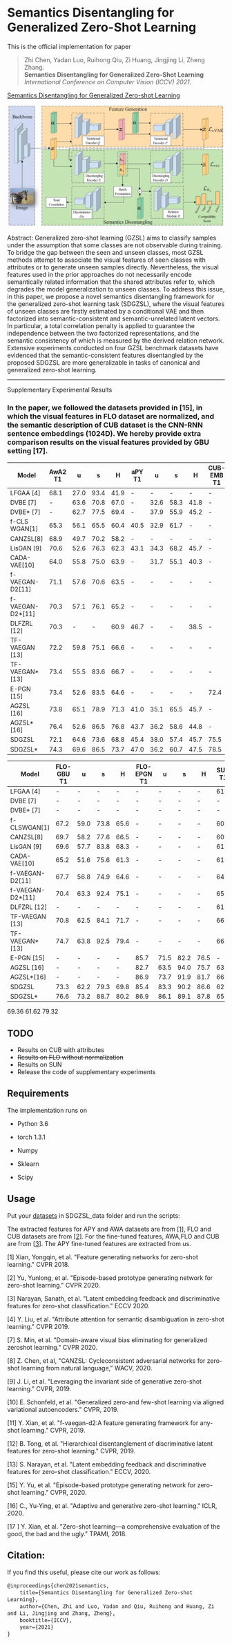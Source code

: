 # Semantics Disentangling for Generalized Zero-Shot Learning 

This is the official implementation for paper 
> Zhi Chen, Yadan Luo, Ruihong Qiu, Zi Huang, Jingjing Li, Zheng Zhang.  
**Semantics Disentangling for Generalized Zero-Shot Learning**  
_International Conference on Computer Vision (ICCV) 2021_.

[Semantics Disentangling for Generalized Zero-shot Learning](https://arxiv.org/pdf/2101.07978.pdf)

![](architecture.png)

Abstract: Generalized zero-shot learning (GZSL) aims to classify samples under the assumption that some classes are not 
observable during training. To bridge the gap between the seen and unseen classes, most GZSL methods attempt to associate 
the visual features of seen classes with attributes or to generate unseen samples directly. Nevertheless, the visual 
features used in the prior approaches do not necessarily encode semantically related information that the shared 
attributes refer to, which degrades the model generalization to unseen classes. To address this issue, in this paper, 
we propose a novel semantics disentangling framework for the generalized zero-shot learning task (SDGZSL), where the 
visual features of unseen classes are firstly estimated by a conditional VAE and then factorized into semantic-consistent 
and semantic-unrelated latent vectors. In particular, a total correlation penalty is applied to guarantee the independence 
between the two factorized representations, and the semantic consistency of which is measured by the derived relation 
network. Extensive experiments conducted on four GZSL benchmark datasets have evidenced that the semantic-consistent 
features disentangled by the proposed SDGZSL are more generalizable in tasks of canonical and generalized zero-shot 
learning. 

------------------------------
Supplementary Experimental Results

### In the paper, we followed the datasets provided in [15], in which the visual features in FLO dataset are normalized, and the semantic description of CUB dataset is the CNN-RNN sentence embeddings (1024D). We hereby provide extra comparison results on the visual features provided by GBU setting [17]. 

| Model      | AwA2 T1 |    u    |    s    |    H    | aPY T1  |    u    |    s    |    H    |CUB-EMB T1|  u     |    s    |    H    |CUB-ATT T1|   u    |    s    |    H    | 
|------------|---------|---------|---------|---------|---------|---------|---------|---------|---------|---------|---------|---------|---------|---------|---------|---------|
| LFGAA [4]  |   68.1  |   27.0  |   93.4  |   41.9  |    -    |    -    |     -   |    -    |     -   |   -     |   -     |   -     |  67.6   |   36.2  |   80.9  |   50.0  |
| DVBE [7]   |   -     |   63.6  |   70.8  |   67.0  |   -     |   32.6  |   58.3  |   41.8  |     -   |   -     |   -     |   -     |  -      |   53.2  |   60.2  |   56.5  |
| DVBE* [7]  |   -     |   62.7  |   77.5  |   69.4  |   -     |   37.9  |   55.9  |   45.2  |     -   |   -     |   -     |   -     |  -      |   64.4  |   73.2  |   68.5  |
|f-CLS WGAN[1]|  65.3  |   56.1  |   65.5  |   60.4  |   40.5  |   32.9  |   61.7  |   -     |     -   |   50.3  |  58.3   |   54.0  |  57.3   |   43.7  |   57.7  |   49.7  |
| CANZSL[8]  |   68.9  |   49.7  |   70.2  |   58.2  |   -     |    -    |     -   |    -    |     -   |   -     |   -     |   -     |  60.6   |   47.9  |   58.1  |   52.5  |
| LisGAN [9] |   70.6  |   52.6  |   76.3  |   62.3  |   43.1  |   34.3  |   68.2  |   45.7  |     -   |   -     |   -     |   -     |  58.8   |   46.5  |   57.9  |   51.6  |
|CADA-VAE[10]|   64.0  |   55.8  |   75.0  |   63.9  |   -     |   31.7  |   55.1  |   40.3  |     -   |   52.0  |   54.8  |   53.4  |  61.8   |   51.6  |   53.5  |   52.4  |
|f-VAEGAN-D2[11]|  71.1|   57.6  |   70.6  |   63.5  |   -     |    -    |     -   |    -    |     -   |   -     |   -     |   -     |  61.0   |   48.4  |   60.1  |   53.6  |
|f-VAEGAN-D2*[11]| 70.3|   57.1  |   76.1  |   65.2  |   -     |    -    |     -   |    -    |     -   |   -     |   -     |   -     |  72.9   |   63.2  |   75.6  |   68.9  |
| DLFZRL [12]|   70.3  |    -    |     -   |   60.9  |   46.7  |    -    |     -   |    38.5 |     -   |   -     |   -     |   -     |  61.8   |   -     |   -     |   51.9  |
|TF-VAEGAN [13]| 72.2  |   59.8  |    75.1 |   66.6  |   -     |    -    |     -   |    -    |     -   |   -     |   -     |   -     |  64.9   |   52.8  |   64.7  |   58.1  |
|TF-VAEGAN*[13]| 73.4  |   55.5  |    83.6 |   66.7  |   -     |    -    |     -   |    -    |     -   |   -     |   -     |   -     |  74.3   |   63.8  |   79.3  |   70.7  |
| E-PGN [15] | 73.4    |   52.6  |    83.5 |   64.6  |   -     |    -    |     -   |    -    |     72.4|   52.0  |   61.1  |   56.2  |   -     |   -     |   -     |   -     |
| AGZSL [16] | 73.8    |   65.1  |    78.9 |   71.3  |   41.0  |    35.1 |   65.5  |    45.7 |     -   |   -     |   -     |   -     |  57.2   |   41.4  |   49.7  |   45.2  |
| AGZSL*[16] | 76.4    |   52.6  |    86.5 |   76.8  |   43.7  |    36.2 |   58.6  |    44.8 |     -   |   -     |   -     |   -     |  77.2   |   69.2  |   76.4  |   72.6  |
| SDGZSL     | 72.1    |   64.6  |    73.6 |   68.8  |   45.4  |    38.0 |   57.4  |    45.7 |    75.5 |   59.9  |   66.4  |   63.0  |  62.8   |   51.5  |   58.7  |   54.9  |
| SDGZSL*    | 74.3    |   69.6  |    86.5 |   73.7  |   47.0  |    36.2 |   60.7  |    47.5 |    78.5 |   73.0  |   77.5  |   75.1  |  73.7   |   66.0  |   75.9  |   70.6  |



| Model      |FLO-GBU T1|    u   |    s    |    H    |FLO-EPGN T1|    u  |    s    |    H    |  SUN T1 |    u    |    s    |    H    |
|------------|---------|---------|---------|---------|---------|---------|---------|---------|---------|---------|---------|---------|
| LFGAA [4]  |    -    |    -    |     -   |    -    |    -    |    -    |     -   |    -    | 61.5    |   18.5  |   40.0  |   25.3  |
| DVBE [7]   |    -    |    -    |     -   |    -    |    -    |    -    |     -   |    -    | -       |   45.0  |   37.2  |   40.7  | 
| DVBE* [7]  |    -    |    -    |     -   |    -    |    -    |    -    |     -   |    -    | -       |   44.1  |   41.6  |   42.8  | 
|f-CLSWGAN[1]|   67.2  |   59.0  |   73.8  |   65.6  |    -    |    -    |     -   |    -    | 60.8    |   42.6  |   36.6  |   39.4  |
| CANZSL[8]  |   69.7  |   58.2  |   77.6  |   66.5  |    -    |    -    |     -   |    -    | 60.1    |   46.8  |   35.0  |   40.0  |
| LisGAN [9] |   69.6  |   57.7  |   83.8  |   68.3  |    -    |    -    |     -   |    -    | 61.7    |   42.9  |   37.8  |   40.2  |
|CADA-VAE[10]|   65.2  |   51.6  |   75.6  |   61.3  |    -    |    -    |     -   |    -    | 61.8    |   47.2  |   35.7  |   40.6  |
|f-VAEGAN-D2[11]| 67.7 |   56.8  |   74.9  |   64.6  |    -    |    -    |     -   |    -    | 64.7    |   45.1  |   38.0  |   41.3  |
|f-VAEGAN-D2*[11]| 70.4|   63.3  |   92.4  |   75.1  |    -    |    -    |     -   |    -    | 65.6    |   50.1  |   37.8  |   43.1  |
| DLFZRL [12]|   -     |    -    |     -   |   -     |    -    |    -    |     -   |    -    | 61.3    |   -     |   -     |   42.5  |
|TF-VAEGAN [13]| 70.8  |   62.5  |   84.1  |   71.7  |   -     |    -    |     -   |    -    | 66.0    |   45.6  |   40.7  |   43.0  |
|TF-VAEGAN*[13]| 74.7  |   63.8  |   92.5  |   79.4  |   -     |    -    |     -   |    -    | 66.7    |   41.8  |   51.9  |   46.3  |
| E-PGN [15] |   -     |   -     |   -     |   -     |   85.7  |    71.5 |   82.2  |    76.5 | -       |   -     |   -     |   -     |
| AGZSL [16] |   -     |   -     |   -     |   -     |   82.7  |    63.5 |   94.0  |    75.7 | 63.3    |   29.9  |   40.2  |   34.3  |
| AGZSL*[16] |   -     |   -     |   -     |   -     |   86.9  |    73.7 |   91.9  |    81.7 | 66.2    |   50.5  |   43.1  |   46.5  |
| SDGZSL     |   73.3  |   62.2  |   79.3  |   69.8  |   85.4  |    83.3 |   90.2  |    86.6 | 62.4    |   48.2  |   36.1  |   41.3  |
| SDGZSL*    |   76.6  |   73.2  |   88.7  |   80.2  |   86.9  |    86.1 |   89.1  |    87.8 | 65.2    |   51.1  |   40.2  |   45.0  |

69.36 61.62 79.32


## TODO
- Results on CUB with attributes
- <del> Results on FLO without normalization </del>
- Results on SUN
- Release the code of supplementary experiments
## Requirements
The implementation runs on

- Python 3.6

- torch 1.3.1

- Numpy

- Sklearn

- Scipy

## Usage

Put your [datasets](https://drive.google.com/file/d/1KxFC6T_kGKCNx1JyX2FOaSimA0DOcU_I/view?usp=sharing) in SDGZSL_data folder and run the scripts:

The extracted features for APY and AWA datasets are from [[1]](https://www.mpi-inf.mpg.de/departments/computer-vision-and-machine-learning/research/zero-shot-learning/feature-generating-networks-for-zero-shot-learning), 
FLO and CUB datasets are from [[2]](https://github.com/yunlongyu/EPGN). For the fine-tuned features, AWA,FLO and CUB are from [[3]](https://github.com/akshitac8/tfvaegan). 
The APY fine-tuned features are extracted from us.

[1] Xian, Yongqin, et al. "Feature generating networks for zero-shot learning." CVPR 2018.

[2] Yu, Yunlong, et al. "Episode-based prototype generating network for zero-shot learning." CVPR 2020.

[3] Narayan, Sanath, et al. "Latent embedding feedback and discriminative features for zero-shot classification." ECCV 2020.

[4] Y. Liu, et al. "Attribute attention for semantic disambiguation in zero-shot learning."  CVPR 2019.

[7] S. Min, et al. "Domain-aware visual bias eliminating for generalized zeroshot learning." CVPR 2020.

[8] Z. Chen, et al, "CANZSL: Cycleconsistent adversarial networks for zero-shot learning from natural language,"  WACV, 2020.

[9] J. Li, et al. "Leveraging the invariant side of generative zero-shot learning." CVPR, 2019.

[10] E. Schonfeld, et al. "Generalized zero-and few-shot learning via aligned variational autoencoders." CVPR, 2019.

[11] Y. Xian, et al. "f-vaegan-d2:A feature generating framework for any-shot learning." CVPR, 2019.

[12] B. Tong, et al. "Hierarchical disentanglement of discriminative latent features for zero-shot learning." CVPR, 2019.

[13] S. Narayan, et al. "Latent embedding feedback and discriminative features for zero-shot classification." ECCV, 2020.

[15] Y. Yu, et al. "Episode-based prototype generating network for zero-shot learning." CVPR, 2020.

[16] C., Yu-Ying, et al. "Adaptive and generative zero-shot learning." ICLR, 2020.

[17 ] Y. Xian, et al. "Zero-shot learning—a comprehensive evaluation of the good, the bad and the ugly." TPAMI, 2018.

## Citation:
If you find this useful, please cite our work as follows:
```
@inproceedings{chen2021semantics,
	title={Semantics Disentangling for Generalized Zero-shot Learning},
	author={Chen, Zhi and Luo, Yadan and Qiu, Ruihong and Huang, Zi and Li, Jingjing and Zhang, Zheng},
	booktitle={ICCV},
	year={2021}
}
```
